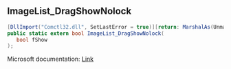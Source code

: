 ## ImageList_DragShowNolock

```csharp
[DllImport("Comctl32.dll", SetLastError = true)][return: MarshalAs(UnmanagedType.Bool)]
public static extern bool ImageList_DragShowNolock(
   bool fShow
);
```

Microsoft documentation: [Link](https://docs.microsoft.com/en-us/windows/win32/api/commctrl/nf-commctrl-imagelist_dragshownolock)
